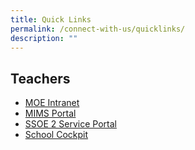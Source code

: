 ```yaml
---
title: Quick Links
permalink: /connect-with-us/quicklinks/
description: ""
---
```

## **Teachers**

* [MOE Intranet](https://intranet.moe.gov.sg/Pages/Home.aspx) 
* [MIMS Portal](https://idp.mims.moe.gov.sg/nidp/saml2/sso)
* [SSOE 2 Service Portal](https://ssoe2.moe.edu.sg/)
* [School Cockpit](https://schoolcockpit.moe.gov.sg/) 